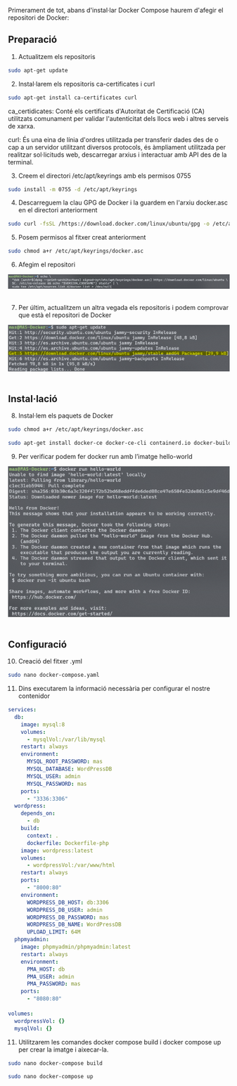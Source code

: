 Primerament de tot, abans d'instal·lar Docker Compose haurem d'afegir el repositori de Docker:

## Preparació

1. Actualitzem els repositoris
```bash
sudo apt-get update
```

2. Instal·larem els repositoris ca-certificates  i curl
```bash
sudo apt-get install ca-certificates curl
```

ca_certidicates: Conté els certificats d'Autoritat de Certificació (CA) utilitzats comunament per validar l'autenticitat dels llocs web i altres serveis de xarxa.

curl: És una eina de línia d'ordres utilitzada per transferir dades des de o cap a un servidor utilitzant diversos protocols, és àmpliament utilitzada per realitzar sol·licituds web, descarregar arxius i interactuar amb API des de la terminal.

3. Creem el directori /etc/apt/keyrings amb els permisos 0755
```bash
sudo install -m 0755 -d /etc/apt/keyrings
```

4. Descarreguem  la clau GPG de Docker i la guardem en l'arxiu docker.asc en el directori anteriorment
```bash
sudo curl -fsSL /https://download.docker.com/linux/ubuntu/gpg -o /etc/apt/keyrings/docker.asc
```

5. Posem permisos al fitxer creat anteriorment
```bash
sudo chmod a+r /etc/apt/keyrings/docker.asc
```

6. Afegim el repositori

![Afegir repositori](../../.Images/Docker/agefirrep.PNG) <br><br>

7. Per últim, actualitzem un altra vegada els repositoris i podem comprovar que està el repositori de Docker

![Verificació amb Update](../../.Images/Docker/updatee.PNG) <br><br>

## Instal·lació

8. Instal·lem els paquets de Docker
```bash
sudo chmod a+r /etc/apt/keyrings/docker.asc
```
```bash
sudo apt-get install docker-ce docker-ce-cli containerd.io docker-buildx-plugin docker-compose-plugin
```

9. Per verificar podem fer docker run amb l’imatge hello-world

![Verificació Arxiu Hello-World](../../.Images/Docker/hello.PNG) <br><br>

## Configuració

10. Creació del fitxer .yml
```bash
sudo nano docker-compose.yaml
```

11. Dins executarem la informació necessària per configurar el nostre contenidor
```yaml
services:
  db:
    image: mysql:8
    volumes:
      - mysqlVol:/var/lib/mysql
    restart: always
    environment:
      MYSQL_ROOT_PASSWORD: mas
      MYSQL_DATABASE: WordPressDB
      MYSQL_USER: admin
      MYSQL_PASSWORD: mas
    ports:
      - "3336:3306"
  wordpress:
    depends_on:
      - db
    build:
      context: .
      dockerfile: Dockerfile-php
    image: wordpress:latest
    volumes:
      - wordpressVol:/var/www/html
    restart: always
    ports:
      - "8000:80"
    environment:
      WORDPRESS_DB_HOST: db:3306
      WORDPRESS_DB_USER: admin
      WORDPRESS_DB_PASSWORD: mas
      WORDPRESS_DB_NAME: WordPressDB
      UPLOAD_LIMIT: 64M
  phpmyadmin:
    image: phpmyadmin/phpmyadmin:latest
    restart: always
    environment:
      PMA_HOST: db
      PMA_USER: admin
      PMA_PASSWORD: mas
    ports:
      - "8080:80"

volumes:
  wordpressVol: {}
  mysqlVol: {}

```

11. Utilitzarem les comandes docker compose build i docker compose up per crear la imatge i aixecar-la.
```bash
sudo nano docker-compose build
```

```bash
sudo nano docker-compose up
```
